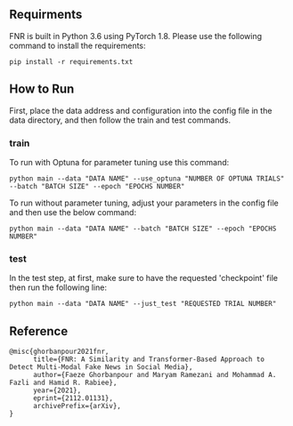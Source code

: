 ## Requirments
FNR is built in Python 3.6 using PyTorch 1.8. Please use the following command to install the requirements:

```
pip install -r requirements.txt
```

## How to Run
First, place the data address and configuration into the config file in the data directory, and then follow the train 
and test commands.

### train
To run with Optuna for parameter tuning use this command:

```
python main --data "DATA NAME" --use_optuna "NUMBER OF OPTUNA TRIALS" --batch "BATCH SIZE" --epoch "EPOCHS NUMBER"
```

To run without parameter tuning, adjust your parameters in the config file and then use the below command:
```
python main --data "DATA NAME" --batch "BATCH SIZE" --epoch "EPOCHS NUMBER"
```

### test
In the test step, at first, make sure to have the requested 'checkpoint' file then run the following line:
```
python main --data "DATA NAME" --just_test "REQUESTED TRIAL NUMBER"
```

## Reference
```
@misc{ghorbanpour2021fnr,
      title={FNR: A Similarity and Transformer-Based Approach to Detect Multi-Modal Fake News in Social Media}, 
      author={Faeze Ghorbanpour and Maryam Ramezani and Mohammad A. Fazli and Hamid R. Rabiee},
      year={2021},
      eprint={2112.01131},
      archivePrefix={arXiv},
}
```

